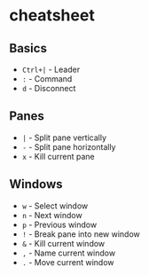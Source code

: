# cheatsheet #

## Basics ##

- `Ctrl+|` - Leader
- `:` - Command
- `d` - Disconnect

## Panes ##

- `|` - Split pane vertically
- `-` - Split pane horizontally
- `x` - Kill current pane

## Windows ##

- `w` - Select window
- `n` - Next window
- `p` - Previous window
- `!` - Break pane into new window
- `&` - Kill current window
- `,` - Name current window
- `.` - Move current window
